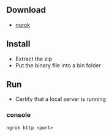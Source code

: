 ## Download
- [ngrok](https://ngrok.com/download)

## Install
- Extract the zip
- Put the binary file into a bin folder

## Run
- Certify that a local server is running

### console
```
ngrok http <port>
```

